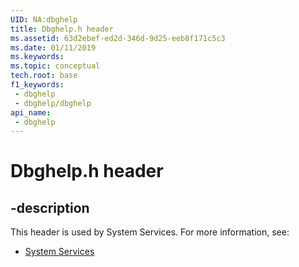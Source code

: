 ```yaml
---
UID: NA:dbghelp
title: Dbghelp.h header
ms.assetid: 63d2ebef-ed2d-346d-9d25-eeb8f171c5c3
ms.date: 01/11/2019
ms.keywords: 
ms.topic: conceptual
tech.root: base
f1_keywords:
 - dbghelp
 - dbghelp/dbghelp
api_name:
 - dbghelp
---
```


# Dbghelp.h header


## -description

This header is used by System Services. For more information, see:

- [System Services](../_base/index.md)

